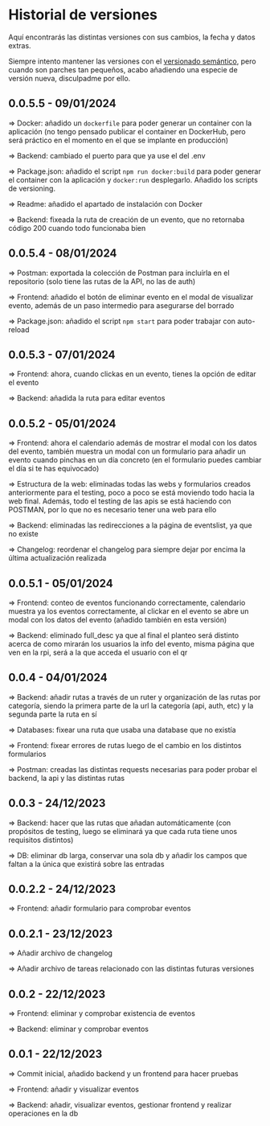 # Historial de versiones

Aquí encontrarás las distintas versiones con sus cambios, la fecha y datos extras.

Siempre intento mantener las versiones con el [versionado semántico](https://semver.org/lang/es/), pero cuando son parches tan pequeños, acabo añadiendo una especie de versión nueva, disculpadme por ello.

## 0.0.5.5 - 09/01/2024

=> Docker: añadido un `dockerfile` para poder generar un container con la aplicación (no tengo pensado publicar el container en DockerHub, pero será práctico en el momento en el que se implante en producción)

=> Backend: cambiado el puerto para que ya use el del .env

=> Package.json: añadido el script `npm run docker:build` para poder generar el container con la aplicación y `docker:run` desplegarlo. Añadido los scripts de versioning.

=> Readme: añadido el apartado de instalación con Docker

=> Backend: fixeada la ruta de creación de un evento, que no retornaba código 200 cuando todo funcionaba bien

## 0.0.5.4 - 08/01/2024

=> Postman: exportada la colección de Postman para incluírla en el repositorio (solo tiene las rutas de la API, no las de auth)

=> Frontend: añadido el botón de eliminar evento en el modal de visualizar evento, además de un paso intermedio para asegurarse del borrado

=> Package.json: añadido el script `npm start` para poder trabajar con auto-reload

## 0.0.5.3 - 07/01/2024

=> Frontend: ahora, cuando clickas en un evento, tienes la opción de editar el evento

=> Backend: añadida la ruta para editar eventos

## 0.0.5.2 - 05/01/2024

=> Frontend: ahora el calendario además de mostrar el modal con los datos del evento, también muestra un modal con un formulario para añadir un evento cuando pinchas en un día concreto (en el formulario puedes cambiar el día si te has equivocado)

=> Estructura de la web: eliminadas todas las webs y formularios creados anteriormente para el testing, poco a poco se está moviendo todo hacia la web final. Además, todo el testing de las apis se está haciendo con POSTMAN, por lo que no es necesario tener una web para ello

=> Backend: eliminadas las redirecciones a la página de eventslist, ya que no existe

=> Changelog: reordenar el changelog para siempre dejar por encima la última actualización realizada

## 0.0.5.1 - 05/01/2024

=> Frontend: conteo de eventos funcionando correctamente, calendario muestra ya los eventos correctamente, al clickar en el evento se abre un modal con los datos del evento (añadido también en esta versión)

=> Backend: eliminado full_desc ya que al final el planteo será distinto acerca de como mirarán los usuarios la info del evento, misma página que ven en la rpi, será a la que acceda el usuario con el qr

## 0.0.4 - 04/01/2024

=> Backend: añadir rutas a través de un ruter y organización de las rutas por categoría, siendo la primera parte de la url la categoría (api, auth, etc) y la segunda parte la ruta en sí

=> Databases: fixear una ruta que usaba una database que no existía

=> Frontend: fixear errores de rutas luego de el cambio en los distintos formularios

=> Postman: creadas las distintas requests necesarias para poder probar el backend, la api y las distintas rutas

## 0.0.3 - 24/12/2023

=> Backend: hacer que las rutas que añadan automáticamente (con propósitos de testing, luego se eliminará ya que cada ruta tiene unos requisitos distintos)

=> DB: eliminar db larga, conservar una sola db y añadir los campos que faltan a la única que existirá sobre las entradas

## 0.0.2.2 - 24/12/2023

=> Frontend: añadir formulario para comprobar eventos

## 0.0.2.1 - 23/12/2023

=> Añadir archivo de changelog

=> Añadir archivo de tareas relacionado con las distintas futuras versiones

## 0.0.2 - 22/12/2023

=> Frontend: eliminar y comprobar existencia de eventos

=> Backend: eliminar y comprobar eventos

## 0.0.1 - 22/12/2023

=> Commit inicial, añadido backend y un frontend para hacer pruebas

=> Frontend: añadir y visualizar eventos

=> Backend: añadir, visualizar eventos, gestionar frontend y realizar operaciones en la db

